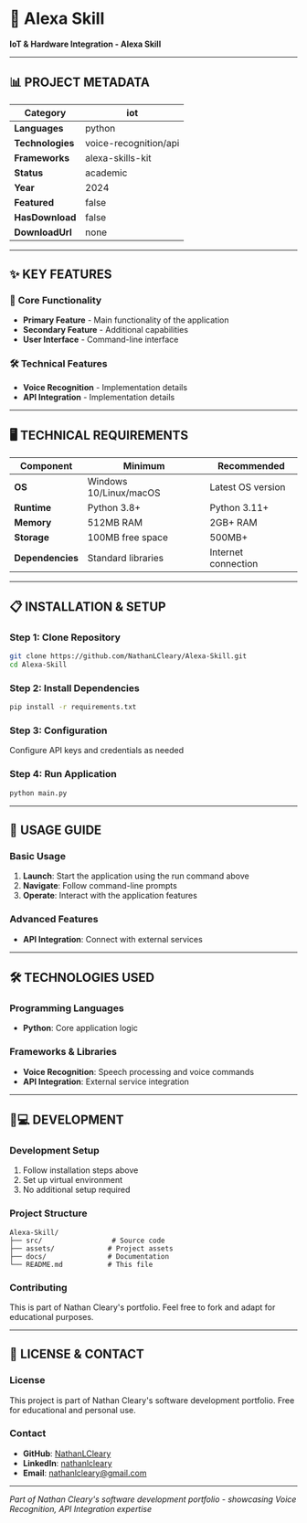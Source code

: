 # 🎯 Alexa Skill

**IoT & Hardware Integration - Alexa Skill**

---

## 📊 **PROJECT METADATA**

| **Category** | iot |
|--------------|------------------|
| **Languages** | python |
| **Technologies** | voice-recognition/api |
| **Frameworks** | alexa-skills-kit |
| **Status** | academic |
| **Year** | 2024 |
| **Featured** | false |
| **HasDownload** | false |
| **DownloadUrl** | none |

---

## ✨ **KEY FEATURES**

### 🚀 **Core Functionality**
- **Primary Feature** - Main functionality of the application
- **Secondary Feature** - Additional capabilities
- **User Interface** - Command-line interface

### 🛠️ **Technical Features**
- **Voice Recognition** - Implementation details
- **API Integration** - Implementation details

---

## 🖥️ **TECHNICAL REQUIREMENTS**

| Component | Minimum | Recommended |
|-----------|---------|-------------|
| **OS** | Windows 10/Linux/macOS | Latest OS version |
| **Runtime** | Python 3.8+ | Python 3.11+ |
| **Memory** | 512MB RAM | 2GB+ RAM |
| **Storage** | 100MB free space | 500MB+ |
| **Dependencies** | Standard libraries | Internet connection |

---

## 📋 **INSTALLATION & SETUP**

### **Step 1: Clone Repository**
```bash
git clone https://github.com/NathanLCleary/Alexa-Skill.git
cd Alexa-Skill
```

### **Step 2: Install Dependencies**
```bash
pip install -r requirements.txt
```

### **Step 3: Configuration**
Configure API keys and credentials as needed

### **Step 4: Run Application**
```bash
python main.py
```

---

## 🎯 **USAGE GUIDE**

### **Basic Usage**
1. **Launch**: Start the application using the run command above
2. **Navigate**: Follow command-line prompts
3. **Operate**: Interact with the application features

### **Advanced Features**

- **API Integration**: Connect with external services


---

## 🛠️ **TECHNOLOGIES USED**

### **Programming Languages**
- **Python**: Core application logic

### **Frameworks & Libraries**
- **Voice Recognition**: Speech processing and voice commands
- **API Integration**: External service integration

---

## 👨💻 **DEVELOPMENT**

### **Development Setup**
1. Follow installation steps above
2. Set up virtual environment
3. No additional setup required

### **Project Structure**
```
Alexa-Skill/
├── src/                 # Source code
├── assets/             # Project assets
├── docs/               # Documentation
└── README.md           # This file
```

### **Contributing**
This is part of Nathan Cleary's portfolio. Feel free to fork and adapt for educational purposes.

---

## 📄 **LICENSE & CONTACT**

### **License**
This project is part of Nathan Cleary's software development portfolio. Free for educational and personal use.

### **Contact**
- **GitHub**: [NathanLCleary](https://github.com/NathanLCleary)
- **LinkedIn**: [nathanlcleary](https://www.linkedin.com/in/nathanlcleary/)
- **Email**: nathanlcleary@gmail.com

---

*Part of Nathan Cleary's software development portfolio - showcasing Voice Recognition, API Integration expertise*